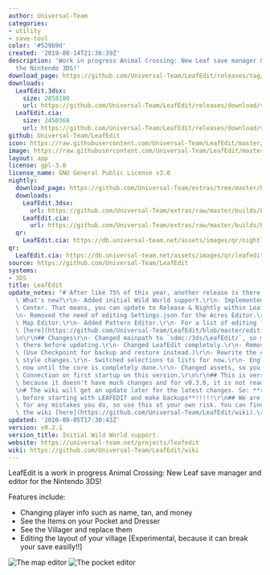 ```yaml
---
author: Universal-Team
categories:
- utility
- save-tool
color: '#529b9d'
created: '2019-08-14T21:36:39Z'
description: 'Work in progress Animal Crossing: New Leaf save manager & editor for
  the Nintendo 3DS!'
download_page: https://github.com/Universal-Team/LeafEdit/releases/tag/v0.2.1
downloads:
  LeafEdit.3dsx:
    size: 2858100
    url: https://github.com/Universal-Team/LeafEdit/releases/download/v0.2.1/LeafEdit.3dsx
  LeafEdit.cia:
    size: 2450368
    url: https://github.com/Universal-Team/LeafEdit/releases/download/v0.2.1/LeafEdit.cia
github: Universal-Team/LeafEdit
icon: https://raw.githubusercontent.com/Universal-Team/LeafEdit/master/3ds/app/icon.png
image: https://raw.githubusercontent.com/Universal-Team/LeafEdit/master/3ds/app/banner.png
layout: app
license: gpl-3.0
license_name: GNU General Public License v3.0
nightly:
  download_page: https://github.com/Universal-Team/extras/tree/master/builds/LeafEdit
  downloads:
    LeafEdit.3dsx:
      url: https://github.com/Universal-Team/extras/raw/master/builds/LeafEdit/LeafEdit.3dsx
    LeafEdit.cia:
      url: https://github.com/Universal-Team/extras/raw/master/builds/LeafEdit/LeafEdit.cia
  qr:
    LeafEdit.cia: https://db.universal-team.net/assets/images/qr/nightly/leafedit.cia.png
qr:
  LeafEdit.cia: https://db.universal-team.net/assets/images/qr/leafedit.cia.png
source: https://github.com/Universal-Team/LeafEdit
systems:
- 3DS
title: LeafEdit
update_notes: "# After like 75% of this year, another release is there.\r\n\r\n##\
  \ What's new?\r\n- Added initial Wild World support.\r\n- Implemented an Update\
  \ Center. That means, you can update to Release & Nightly within LeafEdit itself.\r\
  \n- Removed the need of editing Settings.json for the Acres Editor.\r\n- Added Town\
  \ Map Editor.\r\n- Added Pattern Editor.\r\n- For a list of editing features, look\
  \ [here](https://github.com/Universal-Team/LeafEdit/blob/master/editing-features.md).\r\
  \n\r\n## Changes\r\n- Changed mainpath to `sdmc:/3ds/LeafEdit/`, so move your stuff\
  \ there before updating.\r\n- Changed LeafEdit completely.\r\n- Remove Town Manager.\
  \ (Use Checkpoint for backup and restore instead.)\r\n- Rewrite the core.\r\n- UI\
  \ style changes.\r\n- Switched selections to lists for now.\r\n- English only for\
  \ now until the core is completely done.\r\n- Changed assets, so you need an Internet\
  \ Connection on first startup on this version.\r\n\r\n## This is version 0.2.1,\
  \ because it doesn't have much changes and for v0.3.0, it is not ready yet.\r\n\r\
  \n# The wiki will get an update later for the latest changes. So: **read the wiki\
  \ before starting with LEAFEDIT and make backups**!!!!!\r\n## We are not responsible\
  \ for any mistakes you do, so use this at your own risk. You can find the link to\
  \ the wiki [here](https://github.com/Universal-Team/LeafEdit/wiki).\r\n\r\n"
updated: '2020-09-05T17:30:43Z'
version: v0.2.1
version_title: Initial Wild World support.
website: https://universal-team.net/projects/leafedit
wiki: https://github.com/Universal-Team/LeafEdit/wiki
---
```

LeafEdit is a work in progress Animal Crossing: New Leaf save manager and editor for the Nintendo 3DS!

Features include:
- Changing player info such as name, tan, and money
- See the Items on your Pocket and Dresser
- See the Villager and replace them
- Editing the layout of your village [Experimental, because it can break your save easilly!!]

![The map editor](https://universal-team.net/images/leafedit/acreEditorNL.png) ![The pocket editor](https://universal-team.net/images/leafedit/pocketEditorNL.png)